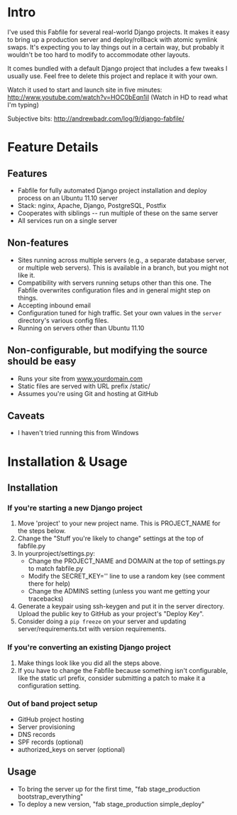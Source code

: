 # Intro #

I've used this Fabfile for several real-world Django projects. It makes it easy to bring up a production server and deploy/rollback with atomic symlink swaps. It's expecting you to lay things out in a certain way, but probably it wouldn't be too hard to modify to accommodate other layouts.

It comes bundled with a default Django project that includes a few tweaks I usually use. Feel free to delete this project and replace it with your own.

Watch it used to start and launch site in five minutes: http://www.youtube.com/watch?v=HOC0bEqn1iI (Watch in HD to read what I'm typing)

Subjective bits: http://andrewbadr.com/log/9/django-fabfile/
 
# Feature Details #

## Features ##
- Fabfile for fully automated Django project installation and deploy process on an Ubuntu 11.10 server
- Stack: nginx, Apache, Django, PostgreSQL, Postfix
- Cooperates with siblings -- run multiple of these on the same server
- All services run on a single server

## Non-features ##
- Sites running across multiple servers (e.g., a separate database server, or multiple web servers). This is available in a branch, but you might not like it.
- Compatibility with servers running setups other than this one. The Fabfile overwrites configuration files and in general might step on things.
- Accepting inbound email
- Configuration tuned for high traffic. Set your own values in the `server` directory's various config files.
- Running on servers other than Ubuntu 11.10

## Non-configurable, but modifying the source should be easy ##
- Runs your site from www.yourdomain.com
- Static files are served with URL prefix /static/
- Assumes you're using Git and hosting at GitHub

## Caveats ##
- I haven't tried running this from Windows

# Installation & Usage #
## Installation ##
### If you're starting a new Django project ###
 1. Move 'project' to your new project name. This is PROJECT_NAME for the steps below.
 2. Change the "Stuff you're likely to change" settings at the top of fabfile.py
 3. In yourproject/settings.py:
    - Change the PROJECT_NAME and DOMAIN at the top of settings.py to match fabfile.py
    - Modify the SECRET_KEY='' line to use a random key (see comment there for help)
    - Change the ADMINS setting (unless you want me getting your tracebacks)
 4. Generate a keypair using ssh-keygen and put it in the server directory.
    Upload the public key to GitHub as your project's "Deploy Key".
 5. Consider doing a `pip freeze` on your server and updating server/requirements.txt with version requirements.

### If you're converting an existing Django project ###
 1. Make things look like you did all the steps above.
 2. If you have to change the Fabfile because something isn't configurable, like the
    static url prefix, consider submitting a patch to make it a configuration setting.

### Out of band project setup ###
- GitHub project hosting
- Server provisioning
- DNS records
- SPF records (optional)
- authorized_keys on server (optional)

## Usage ##
 - To bring the server up for the first time, "fab stage_production bootstrap_everything"
 - To deploy a new version, "fab stage_production simple_deploy"

